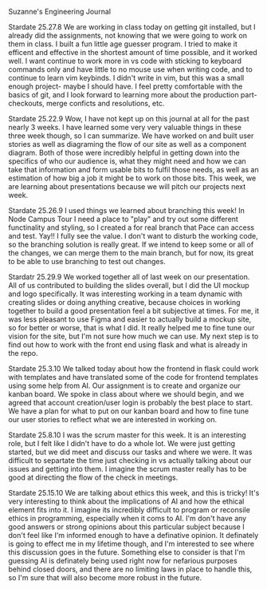 
Suzanne's Engineering Journal

Stardate 25.27.8
    We are working in class today on getting git installed, but I already did the assignments, not knowing that we were going to work on them in class. I built a fun little age guesser program. I tried to make it efficent and effective in the shortest amount of time possible, and it worked well. I want continue to work more in vs code with sticking to keyboard commands only and have little to no mouse use when writing code, and to continue to learn vim keybinds. I didn't write in vim, but this was a small enough project- maybe I should have. I feel pretty comfortable with the basics of git, and I look forward to learning more about the production part-checkouts, merge conficts and resolutions, etc. 

Stardate 25.22.9
    Wow, I have not kept up on this journal at all for the past nearly 3 weeks. I have learned some very very valuable things in these three week though, so I can summarize. We have worked on and built user stories as well as diagraming the flow of our site as well as a component diagram. Both of those were incredibly helpful in getting down into the specifics of who our audience is, what they might need and how we can take that information and form usable bits to fulfil those needs, as well as an estimation of how big a job it might be to work on those bits. This week, we are learning about presentations because we will pitch our projects next week. 

Stardate 25.26.9
    I used things we learned about branching this week! In Node Campus Tour I need a place to "play" and try out some different functinality and styling, so I created a for real branch that Pace can access and test. Yay!! I fully see the value. I don't want to disturb the working code, so the branching solution is really great. If we intend to keep some or all of the changes, we can merge them to the main branch, but for now, its great to be able to use branching to test out changes. 

Stardatr 25.29.9
    We worked together all of last week on our presentation. All of us contributed to building the slides overall, but I did the UI mockup and logo specifically. It was interesting working in a team dynamic with creating slides or doing anything creative, because choices in working together to build a good presentation feel a bit subjective at times. For me, it was less pleasant to use Figma and easier to actually build a mockup site, so for better or worse, that is what I did. It really helped me to fine tune our vision for the site, but I'm not sure how much we can use. My next step is to find out how to work with the front end using flask and what is already in the repo. 

Stardate 25.3.10
    We talked today about how the frontend in flask could work with templates and have translated some of the code for frontend templates using some help from AI. Our assignment is to create and organize our kanban board. We spoke in class about where we should begin, and we agreed that account creation/user login is probably the best place to start. We have a plan for what to put on our kanban board and how to fine tune our user stories to reflect what we are interested in working on.  

Stardate 25.8.10
    I was the scrum master for this week. It is an interesting role, but I felt like I didn't have to do a whole lot. We were just getting started, but we did meet and discuss our tasks and where we were. It was difficult to separtate the time just checking in vs actually talking about our issues and getting into them. I imagine the scrum master really has to be good at directing the flow of the check in meetings. 

Stardate 25.15.10
    We are talking about ethics this week, and this is tricky! It's very interesting to think about the implications of AI and how the ethical element fits into it. I imagine its incredibly difficult to program or reconsile ethics in programming, especially when it coms to AI. I'm don't have any good answers or strong opinions about this particular subject because I don't feel like I'm informed enough to have a definative opinion. It definately is going to effect me in my lifetime though, and I'm interested to see where this discussion goes in the future. Something else to consider is that I'm guessing AI is definately being used right now for nefarious purposes behind closed doors, and there are no limiting laws in place to handle this, so I'm sure that will also become more robust in the future. 